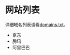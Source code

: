 # 网站列表
详细域名列表请看[domains.txt](https://github.com/rabbit2123/china-domain-list/blob/main/domains.txt)。

- 京东
- 腾讯
- 阿里巴巴
